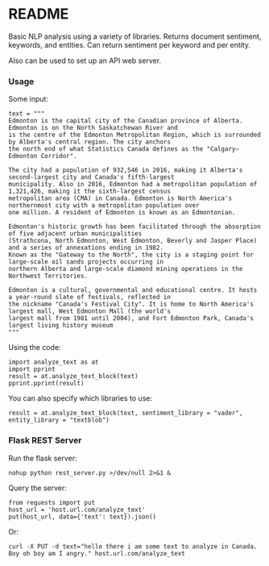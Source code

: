 # README #

Basic NLP analysis using a variety of libraries. Returns document sentiment, keywords, and entities. Can return sentiment per keyword and per entity.

Also can be used to set up an API web server.

### Usage ###

Some input:

    text = """
    Edmonton is the capital city of the Canadian province of Alberta. Edmonton is on the North Saskatchewan River and
    is the centre of the Edmonton Metropolitan Region, which is surrounded by Alberta's central region. The city anchors
    the north end of what Statistics Canada defines as the "Calgary–Edmonton Corridor".

    The city had a population of 932,546 in 2016, making it Alberta's second-largest city and Canada's fifth-largest
    municipality. Also in 2016, Edmonton had a metropolitan population of 1,321,426, making it the sixth-largest census
    metropolitan area (CMA) in Canada. Edmonton is North America's northernmost city with a metropolitan population over
    one million. A resident of Edmonton is known as an Edmontonian.

    Edmonton's historic growth has been facilitated through the absorption of five adjacent urban municipalities
    (Strathcona, North Edmonton, West Edmonton, Beverly and Jasper Place) and a series of annexations ending in 1982.
    Known as the "Gateway to the North", the city is a staging point for large-scale oil sands projects occurring in
    northern Alberta and large-scale diamond mining operations in the Northwest Territories.

    Edmonton is a cultural, governmental and educational centre. It hosts a year-round slate of festivals, reflected in
    the nickname "Canada's Festival City". It is home to North America's largest mall, West Edmonton Mall (the world's
    largest mall from 1981 until 2004), and Fort Edmonton Park, Canada's largest living history museum
    """

Using the code:

    import analyze_text as at
    import pprint
    result = at.analyze_text_block(text)
    pprint.pprint(result)

You can also specify which libraries to use:

    result = at.analyze_text_block(text, sentiment_library = "vader", entity_library = "textblob")


### Flask REST Server ###

Run the flask server:

    nohup python rest_server.py >/dev/null 2>&1 &

Query the server:

    from requests import put
    host_url = 'host.url.com/analyze_text'
    put(host_url, data={'text': text}).json()

Or:

    curl -X PUT -d text="hello there i am some text to analyze in Canada. Boy oh boy am I angry." host.url.com/analyze_text
